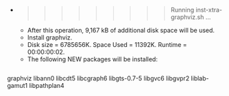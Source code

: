 * >>>>>>>>> Running inst-xtra-graphviz.sh ...
  * After this operation, 9,167 kB of additional disk space will be used.
  * Install graphviz.
  * Disk size = 6785656K. Space Used = 11392K. Runtime = 00:00:00:02.
  * The following NEW packages will be installed:
  ```bash
graphviz libann0 libcdt5 libcgraph6 libgts-0.7-5
libgvc6 libgvpr2 liblab-gamut1 libpathplan4
  ```
